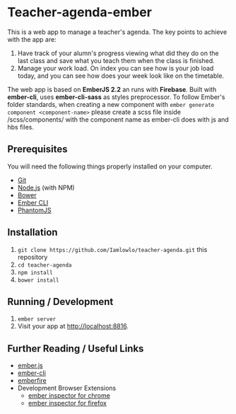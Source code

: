 # Teacher-agenda-ember

This is a web app to manage a teacher's agenda.
The key points to achieve with the app are:

1. Have track of your alumn's progress viewing what did they do on the last class and save what you teach them when the class is finished.
2. Manage your work load. On index you can see how is your job load today, and you can see how does your week look like on the timetable.

The web app is based on **EmberJS 2.2** an runs with **Firebase**. Built with **ember-cli**, uses **ember-cli-sass** as styles preprocessor. To follow Ember's folder standards, when creating a new component with `ember generate component <component-name>` please create a scss file inside /scss/components/ with the component name as ember-cli does with js and hbs files.

## Prerequisites

You will need the following things properly installed on your computer.

* [Git](http://git-scm.com/)
* [Node.js](http://nodejs.org/) (with NPM)
* [Bower](http://bower.io/)
* [Ember CLI](http://www.ember-cli.com/)
* [PhantomJS](http://phantomjs.org/)

## Installation

1. `git clone https://github.com/Iamlowlo/teacher-agenda.git` this repository
2. `cd teacher-agenda`
3. `npm install`
4. `bower install`

## Running / Development

1. `ember server`
2. Visit your app at [http://localhost:8816](http://localhost:8816).

## Further Reading / Useful Links

* [ember.js](http://emberjs.com/)
* [ember-cli](http://www.ember-cli.com/)
* [emberfire](https://www.firebase.com/docs/web/libraries/ember/)
* Development Browser Extensions
  * [ember inspector for chrome](https://chrome.google.com/webstore/detail/ember-inspector/bmdblncegkenkacieihfhpjfppoconhi)
  * [ember inspector for firefox](https://addons.mozilla.org/en-US/firefox/addon/ember-inspector/)

